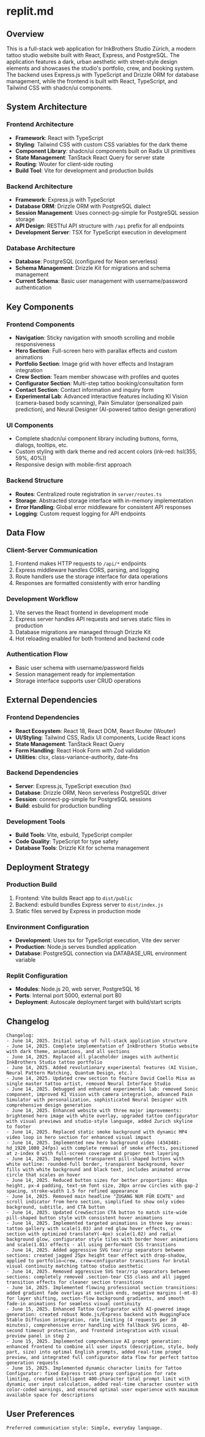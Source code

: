 # replit.md

## Overview

This is a full-stack web application for InkBrothers Studio Zürich, a modern tattoo studio website built with React, Express, and PostgreSQL. The application features a dark, urban aesthetic with street-style design elements and showcases the studio's portfolio, crew, and booking system. The backend uses Express.js with TypeScript and Drizzle ORM for database management, while the frontend is built with React, TypeScript, and Tailwind CSS with shadcn/ui components.

## System Architecture

### Frontend Architecture

- **Framework**: React with TypeScript
- **Styling**: Tailwind CSS with custom CSS variables for the dark theme
- **Component Library**: shadcn/ui components built on Radix UI primitives
- **State Management**: TanStack React Query for server state
- **Routing**: Wouter for client-side routing
- **Build Tool**: Vite for development and production builds

### Backend Architecture

- **Framework**: Express.js with TypeScript
- **Database ORM**: Drizzle ORM with PostgreSQL dialect
- **Session Management**: Uses connect-pg-simple for PostgreSQL session storage
- **API Design**: RESTful API structure with `/api` prefix for all endpoints
- **Development Server**: TSX for TypeScript execution in development

### Database Architecture

- **Database**: PostgreSQL (configured for Neon serverless)
- **Schema Management**: Drizzle Kit for migrations and schema management
- **Current Schema**: Basic user management with username/password authentication

## Key Components

### Frontend Components

- **Navigation**: Sticky navigation with smooth scrolling and mobile responsiveness
- **Hero Section**: Full-screen hero with parallax effects and custom animations
- **Portfolio Section**: Image grid with hover effects and Instagram integration
- **Crew Section**: Team member showcase with profiles and quotes
- **Configurator Section**: Multi-step tattoo booking/consultation form
- **Contact Section**: Contact information and inquiry form
- **Experimental Lab**: Advanced interactive features including KI Vision (camera-based body scanning), Pain Simulator (personalized pain prediction), and Neural Designer (AI-powered tattoo design generation)

### UI Components

- Complete shadcn/ui component library including buttons, forms, dialogs, tooltips, etc.
- Custom styling with dark theme and red accent colors (ink-red: hsl(355, 59%, 40%))
- Responsive design with mobile-first approach

### Backend Structure

- **Routes**: Centralized route registration in `server/routes.ts`
- **Storage**: Abstracted storage interface with in-memory implementation
- **Error Handling**: Global error middleware for consistent API responses
- **Logging**: Custom request logging for API endpoints

## Data Flow

### Client-Server Communication

1. Frontend makes HTTP requests to `/api/*` endpoints
2. Express middleware handles CORS, parsing, and logging
3. Route handlers use the storage interface for data operations
4. Responses are formatted consistently with error handling

### Development Workflow

1. Vite serves the React frontend in development mode
2. Express server handles API requests and serves static files in production
3. Database migrations are managed through Drizzle Kit
4. Hot reloading enabled for both frontend and backend code

### Authentication Flow

- Basic user schema with username/password fields
- Session management ready for implementation
- Storage interface supports user CRUD operations

## External Dependencies

### Frontend Dependencies

- **React Ecosystem**: React 18, React DOM, React Router (Wouter)
- **UI/Styling**: Tailwind CSS, Radix UI components, Lucide React icons
- **State Management**: TanStack React Query
- **Form Handling**: React Hook Form with Zod validation
- **Utilities**: clsx, class-variance-authority, date-fns

### Backend Dependencies

- **Server**: Express.js, TypeScript execution (tsx)
- **Database**: Drizzle ORM, Neon serverless PostgreSQL driver
- **Session**: connect-pg-simple for PostgreSQL sessions
- **Build**: esbuild for production bundling

### Development Tools

- **Build Tools**: Vite, esbuild, TypeScript compiler
- **Code Quality**: TypeScript for type safety
- **Database Tools**: Drizzle Kit for schema management

## Deployment Strategy

### Production Build

1. Frontend: Vite builds React app to `dist/public`
2. Backend: esbuild bundles Express server to `dist/index.js`
3. Static files served by Express in production mode

### Environment Configuration

- **Development**: Uses tsx for TypeScript execution, Vite dev server
- **Production**: Node.js serves bundled application
- **Database**: PostgreSQL connection via DATABASE_URL environment variable

### Replit Configuration

- **Modules**: Node.js 20, web server, PostgreSQL 16
- **Ports**: Internal port 5000, external port 80
- **Deployment**: Autoscale deployment target with build/start scripts

## Changelog

```
Changelog:
- June 14, 2025. Initial setup of full-stack application structure
- June 14, 2025. Complete implementation of InkBrothers Studio website with dark theme, animations, and all sections
- June 14, 2025. Replaced all placeholder images with authentic InkBrothers Studio tattoo portfolio
- June 14, 2025. Added revolutionary experimental features (AI Vision, Neural Pattern Matching, Quantum Design, etc.)
- June 14, 2025. Updated crew section to feature David Coello Misa as single master tattoo artist, removed Neural Interface Studio
- June 14, 2025. Debugged and enhanced experimental lab: removed Sonic component, improved KI Vision with camera integration, advanced Pain Simulator with personalization, sophisticated Neural Designer with comprehensive design generation
- June 14, 2025. Enhanced website with three major improvements: brightened hero image with white overlay, upgraded tattoo configurator with visual previews and studio-style language, added Zurich skyline to footer
- June 14, 2025. Replaced static smoke background with dynamic MP4 video loop in hero section for enhanced visual impact
- June 14, 2025. Implemented new hero background video (4343481-hd_1920_1080_24fps) with complete removal of smoke effects, positioned at z-index 0 with full-screen coverage and proper text layering
- June 14, 2025. Implemented transparent pill-shaped buttons with white outline: rounded-full border, transparent background, hover fills with white background and black text, includes animated arrow circle that scales on hover
- June 14, 2025. Reduced button sizes for better proportions: 48px height, px-4 padding, text-sm font size, 28px arrow circles with gap-2 spacing, stroke-width 1.5 for refined appearance
- June 14, 2025. Removed main headline "ZUGANG NUR FÜR ECHTE" and scroll indicator from hero section, simplified to show only video background, subtitle, and CTA button
- June 14, 2025. Updated CrewSection CTA button to match site-wide pill-shaped button style with consistent hover animations
- June 14, 2025. Implemented targeted animations in three key areas: tattoo gallery with scale(1.03) and red glow hover effects, crew section with optimized translateY(-4px) scale(1.02) and radial background glow, configurator style tiles with border hover animations and scale(1.01) effects - all using performant CSS transitions
- June 14, 2025. Added aggressive SVG tear/rip separators between sections: created jagged 25px height tear effect with drop-shadow, applied to portfolio→crew, crew→configurator transitions for brutal visual continuity matching tattoo studio aesthetic
- June 14, 2025. Removed aggressive SVG tear/rip separators between sections: completely removed .section-tear CSS class and all jagged transition effects for cleaner section transitions
- June 14, 2025. Implemented flowing professional section transitions: added gradient fade overlays at section ends, negative margins (-mt-8) for layer shifting, section-flow background gradients, and smooth fade-in animations for seamless visual continuity
- June 15, 2025. Enhanced Tattoo Configurator with AI-powered image generation: created robust Node.js/Express backend with HuggingFace Stable Diffusion integration, rate limiting (4 requests per 10 minutes), comprehensive error handling with fallback SVG icons, 40-second timeout protection, and frontend integration with visual preview panel in step 2
- June 15, 2025. Implemented comprehensive AI prompt generation: enhanced frontend to combine all user inputs (description, style, body part, size) into optimal English prompts, added real-time prompt preview, and integrated full configurator data flow for perfect tattoo generation requests
- June 15, 2025. Implemented dynamic character limits for Tattoo Configurator: fixed Express trust proxy configuration for rate limiting, created intelligent 400-character total prompt limit with dynamic user input calculation, added real-time character counter with color-coded warnings, and ensured optimal user experience with maximum available space for descriptions
```

## User Preferences

```
Preferred communication style: Simple, everyday language.
```
